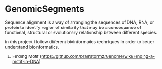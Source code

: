 # GenomicSegments


Sequence alignment is a way of arranging the sequences of DNA, RNA, or protein to identify region of similarity that may
be a consequence of functional, structural or evolutionary relationship between different species.

In this project I follow different bioinformatics techniques in order to better understand bioinformatics.

1. Finding Motif (https://github.com/brainstormz/Genome/wiki/Finding-a-motif-in-DNA)


